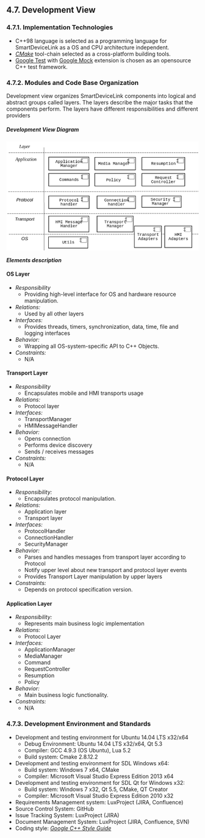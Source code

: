 ## <a name="4.7. Development View"></a>4.7. Development View

### <a name="4.7.1. Implementation Technologies"></a>4.7.1. Implementation Technologies

- C++98 language is selected as a programming language for SmartDeviceLink as a OS and CPU architecture independent.
- [*CMake*](https://cmake.org/documentation/) tool-chain selected as a cross-platform building tools.
- [Google Test](https://github.com/google/googletest/blob/master/googletest/docs/Documentation.md) with [Google Mock](https://github.com/google/googletest/blob/master/googlemock/docs/Documentation.md) extension is chosen as an opensource C++ test framework.

### <a name="4.7.2. Modules and Code Base Organization"></a>4.7.2. Modules and Code Base Organization

Development view organizes SmartDeviceLink components into logical and abstract groups called layers. The layers describe the major tasks that the components perform. The layers have different responsibilities and different providers

##### Development View Diagram
![Development View](./assets/image23.png)

***Elements description***

#### OS Layer
  - *Responsibility*
    - Providing high-level interface for OS and hardware resource manipulation.
  - *Relations:*
    - Used by all other layers 
  - *Interfaces:*
    - Provides threads, timers, synchronization, data, time, file and logging interfaces  
  - *Behavior:*
    - Wrapping all OS-system-specific API to C++ Objects.
  - *Constraints:*
    - N/A 
 
#### Transport Layer
  - *Responsibility*
    - Encapsulates mobile and HMI transports usage 
  - *Relations:*
    - Protocol layer 
  - *Interfaces:*
    - TransportManager
    - HMIMessageHandler 
  - *Behavior:*
    - Opens connection
    - Performs device discovery
    - Sends / receives messages 
  - *Constraints:*
    - N/A 
 
#### Protocol Layer
  - *Responsibility:*
    - Encapsulates protocol manipulation. 
  - *Relations:*
    - Application layer
    - Transport layer 
  - *Interfaces:*
    - ProtocolHandler
    - ConnectionHandler 
    - SecurityManager 
  - *Behavior:*
    - Parses and handles messages from transport layer according to Protocol 
    - Notify upper level about new transport and protocol layer events
    - Provides Transport Layer manipulation by upper layers 
  - *Constraints:*
    - Depends on protocol specification version.
 
#### Application Layer
  - *Responsibility:*
    - Represents main business logic implementation 
  - *Relations:*
    - Protocol Layer 
  - *Interfaces:*
    - ApplicationManager
    - MediaManager
    - Command
    - RequestController
    - Resumption
    - Policy
   - *Behavior:*
     - Main business logic functionality. 
  - *Constraints:*
    - N/A 

### <a name="4.7.3. Development Environment and Standards"></a>4.7.3. Development Environment and Standards
-   Development and testing environment for Ubuntu 14.04 LTS x32/x64
    -   Debug Environment: Ubuntu 14.04 LTS x32/x64, Qt 5.3
    -   Compiler: GCC 4.9.3 (OS Ubuntu), Lua 5.2
    -   Build system: Cmake 2.8.12.2
-   Development and testing environment for SDL Windows x64:
    -   Build system: Windows 7 x64, CMake
    -   Compiler: Microsoft Visual Studio Express Edition 2013 x64
-   Development and testing environment for SDL Qt for Windows x32:
    -   Build system: Windows 7 x32, Qt 5.5, CMake, QT Creator
    -   Compiler: Microsoft Visual Studio Express Edition 2010 x32 
-   Requirements Management system: LuxProject (JIRA, Confluence)
-   Source Control System: GitHub
-   Issue Tracking System: LuxProject (JIRA)
-   Document Management System: LuxProject (JIRA, Confluence, SVN)
-   Coding style: [*Google C++ Style Guide*](https://google.github.io/styleguide/cppguide.html)
